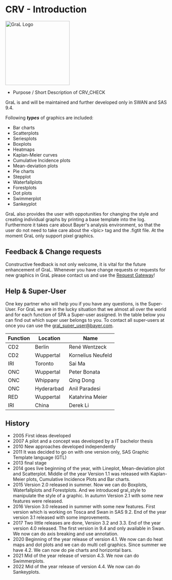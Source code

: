 # CRV - Introduction 

<img src="./images/Crv.png" alt="GraL Logo" width="200"/>

-	Purpose / Short Description of CRV_CHECK

GraL is and will be maintained and further developed only in SWAN and SAS 9.4.


Following ***types*** of graphics are included:  

-   Bar charts  
-   Scatterplots  
-   Seriesplots  
-   Boxplots  
-   Heatmaps  
-   Kaplan-Meier curves  
-   Cumulative Incidence plots  
-   Mean-deviation plots  
-   Pie charts 
-   Stepplot  
-   Waterfallplots  
-   Forestplots  
-   Dot plots  
-   Swimmerplot 
-   Sankeyplot

GraL also provides the user with oppotunities for changing the style and creating individual graphs by printing a base template into the log.
Furthermore it takes care about Bayer's analysis environment, so that the user do not need to take care about the &lt;lpic&gt; tag and the .figtit file.
At the moment GraL only support pixel graphics.

## Feedback & Change requests 
Constructive feedback is not only welcome, it is vital for the future enhancement of GraL. Whenever you have change requests or requests for new graphics in GraL please contact us and use the [Request Gateway](https://swancold.statsystems.intranet.cnb/request-gateway/apps/3)!

## Help & Super-User
One key partner who will help you if you have any questions, is the Super-User. For GraL we are in the lucky situation that we almost all over the world and for each function of SPA a Super-user assigned. In the table below you can find out which super user belongs to you. 
To contact all super-users at once you can use the [gral_super_user@bayer.com](mailto:gral_super_user@bayer.com).

Function | Location | Name
---|---|---
CD2 | Berlin        | René Wentzeck
CD2 | Wuppertal     | Kornelius Neufeld
IRI | Toronto       | Sai Ma
ONC | Wuppertal     | Peter Bonata
ONC | Whippany      | Qing Dong
ONC | Hyderarbad    | Anil Paradesi
RED | Wuppertal     | Katahrina Meier
IRI | China         | Derek Li


## History

- 2005 First ideas developed​
- 2007 A pilot and a concept was developed by a IT bachelor thesis​
- 2010 New approaches developed independently ​
- 2011 It was decided to go on with one version only, ​SAS Graphic Template language (GTL)​
- 2013 final stage​
- 2014 goes live beginning of the year​, with Lineplot, Mean-deviation plot and Scatterplot. Middle of the year Version 1.1 was released with Kaplan-Meier plots, Cumulative Incidence Plots and Bar charts.
- 2015 Version 2.0 released in summer. Now we can do Boxplots, Waterfallplots and Forestplots. And we introduced gral_style to manipulate the style of a graphic. In autumn Version 2.1 with some new features were released.
- 2016 Version 3.0 released in summer with some new features. First version which is working on Tosca and Swan in SAS 9.2. End of the year version 3.1 released with some improvements.
- 2017 Two little releases are done, Version 3.2 and 3.3. End of the year version 4.0 released. The first version in 9.4 and only available in Swan. We now can do axis breaking and use annotation.
- 2020 Beginning of the year release of version 4.1. We now can do heat maps and dot plots and we can do multi cell graphics. Since summer we have 4.2. We can now do pie charts and horizontal bars.
- 2021 Mid of the year release of version 4.3. We now can do Swimmerplots.
- 2022 Mid of the year release of version 4.4. We now can do Sankeyplots.




